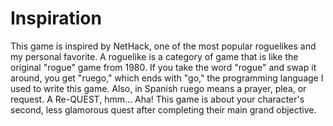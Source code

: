 # Inspiration
This game is inspired by NetHack, one of the most popular roguelikes and my personal favorite. A roguelike is a category of game that is like the original "rogue" game from 1980. If you take the word "rogue" and swap it around, you get "ruego," which ends with "go," the programming language I used to write this game. Also, in Spanish ruego means a prayer, plea, or request. A Re-QUEST, hmm... Aha! This game is about your character's second, less glamorous quest after completing their main grand objective.

# 
